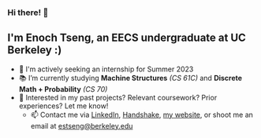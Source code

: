 ### Hi there! 👋

## I'm Enoch Tseng, an EECS undergraduate at UC Berkeley :)

- 🔎 I'm actively seeking an internship for Summer 2023 
- 📚 I’m currently studying **Machine Structures** *(CS 61C)* and **Discrete Math + Probability** *(CS 70)*
- 🧐 Interested in my past projects? Relevant coursework? Prior experiences? Let me know!
  - 📫 Contact me via [LinkedIn](https://www.linkedin.com/in/enoch-tseng/), [Handshake](https://app.joinhandshake.com/stu/users/33148613), [my website](https://enoch-tseng.github.io/), or shoot me an email at estseng@berkeley.edu

<!--
**enoch-tseng/enoch-tseng** is a ✨ _special_ ✨ repository because its `README.md` (this file) appears on your GitHub profile.

Here are some ideas to get you started:

- 🔭 I’m currently working on ...
- 🌱 I’m currently learning ...
- 👯 I’m looking to collaborate on ...
- 🤔 I’m looking for help with ...
- 💬 Ask me about ...
- 📫 How to reach me: ...
- 😄 Pronouns: ...
- ⚡ Fun fact: ...
-->
